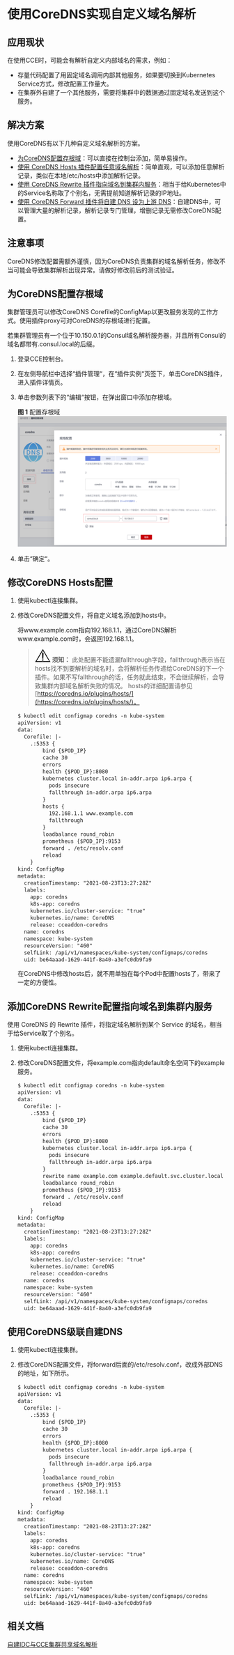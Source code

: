 # 使用CoreDNS实现自定义域名解析<a name="cce_01_0361"></a>

## 应用现状<a name="section1374833194817"></a>

在使用CCE时，可能会有解析自定义内部域名的需求，例如：

-   存量代码配置了用固定域名调用内部其他服务，如果要切换到Kubernetes Service方式，修改配置工作量大。
-   在集群外自建了一个其他服务，需要将集群中的数据通过固定域名发送到这个服务。

## 解决方案<a name="section1911914574918"></a>

使用CoreDNS有以下几种自定义域名解析的方案。

-   [为CoreDNS配置存根域](#section5202157467)：可以直接在控制台添加，简单易操作。
-   [使用 CoreDNS Hosts 插件配置任意域名解析](#section106211954135311)：简单直观，可以添加任意解析记录，类似在本地/etc/hosts中添加解析记录。
-   [使用 CoreDNS Rewrite 插件指向域名到集群内服务](#section2213823544)：相当于给Kubernetes中的Service名称取了个别名，无需提前知道解析记录的IP地址。
-   [使用 CoreDNS Forward 插件将自建 DNS 设为上游 DNS](#section677819913541)：自建DNS中，可以管理大量的解析记录，解析记录专门管理，增删记录无需修改CoreDNS配置。

## 注意事项<a name="section1817217121625"></a>

CoreDNS修改配置需额外谨慎，因为CoreDNS负责集群的域名解析任务，修改不当可能会导致集群解析出现异常。请做好修改前后的测试验证。

## 为CoreDNS配置存根域<a name="section5202157467"></a>

集群管理员可以修改CoreDNS Corefile的ConfigMap以更改服务发现的工作方式。使用插件proxy可对CoreDNS的存根域进行配置。

若集群管理员有一个位于10.150.0.1的Consul域名解析服务器，并且所有Consul的域名都带有.consul.local的后缀。

1.  登录CCE控制台。
2.  在左侧导航栏中选择“插件管理“，在“插件实例“页签下，单击CoreDNS插件，进入插件详情页。
3.  单击参数列表下的“编辑“按钮，在弹出窗口中添加存根域。

    **图 1**  配置存根域<a name="fig118492813367"></a>  
    ![](figures/配置存根域.png "配置存根域")

4.  单击“确定“。

## 修改CoreDNS Hosts配置<a name="section106211954135311"></a>

1.  使用kubectl连接集群。
2.  修改CoreDNS配置文件，将自定义域名添加到hosts中。

    将www.example.com指向192.168.1.1，通过CoreDNS解析www.example.com时，会返回192.168.1.1。

    >![](public_sys-resources/icon-notice.gif) **须知：** 
    >此处配置不能遗漏fallthrough字段，fallthrough表示当在hosts找不到要解析的域名时，会将解析任务传递给CoreDNS的下一个插件。如果不写fallthrough的话，任务就此结束，不会继续解析，会导致集群内部域名解析失败的情况。
    >hosts的详细配置请参见[https://coredns.io/plugins/hosts/](https://coredns.io/plugins/hosts/)。

    ```
    $ kubectl edit configmap coredns -n kube-system
    apiVersion: v1
    data:
      Corefile: |-
        .:5353 {
            bind {$POD_IP}
            cache 30
            errors
            health {$POD_IP}:8080
            kubernetes cluster.local in-addr.arpa ip6.arpa {
              pods insecure
              fallthrough in-addr.arpa ip6.arpa
            }
            hosts {
              192.168.1.1 www.example.com
              fallthrough
            }
            loadbalance round_robin
            prometheus {$POD_IP}:9153
            forward . /etc/resolv.conf
            reload
        }
    kind: ConfigMap
    metadata:
      creationTimestamp: "2021-08-23T13:27:28Z"
      labels:
        app: coredns
        k8s-app: coredns
        kubernetes.io/cluster-service: "true"
        kubernetes.io/name: CoreDNS
        release: cceaddon-coredns
      name: coredns
      namespace: kube-system
      resourceVersion: "460"
      selfLink: /api/v1/namespaces/kube-system/configmaps/coredns
      uid: be64aaad-1629-441f-8a40-a3efc0db9fa9
    ```

    在CoreDNS中修改hosts后，就不用单独在每个Pod中配置hosts了，带来了一定的方便性。


## 添加CoreDNS Rewrite配置指向域名到集群内服务<a name="section2213823544"></a>

使用 CoreDNS 的 Rewrite 插件，将指定域名解析到某个 Service 的域名，相当于给Service取了个别名。

1.  使用kubectl连接集群。
2.  修改CoreDNS配置文件，将example.com指向default命名空间下的example服务。

    ```
    $ kubectl edit configmap coredns -n kube-system
    apiVersion: v1
    data:
      Corefile: |-
        .:5353 {
            bind {$POD_IP}
            cache 30
            errors
            health {$POD_IP}:8080
            kubernetes cluster.local in-addr.arpa ip6.arpa {
              pods insecure
              fallthrough in-addr.arpa ip6.arpa
            }
            rewrite name example.com example.default.svc.cluster.local
            loadbalance round_robin
            prometheus {$POD_IP}:9153
            forward . /etc/resolv.conf
            reload
        }
    kind: ConfigMap
    metadata:
      creationTimestamp: "2021-08-23T13:27:28Z"
      labels:
        app: coredns
        k8s-app: coredns
        kubernetes.io/cluster-service: "true"
        kubernetes.io/name: CoreDNS
        release: cceaddon-coredns
      name: coredns
      namespace: kube-system
      resourceVersion: "460"
      selfLink: /api/v1/namespaces/kube-system/configmaps/coredns
      uid: be64aaad-1629-441f-8a40-a3efc0db9fa9
    ```


## 使用CoreDNS级联自建DNS<a name="section677819913541"></a>

1.  使用kubectl连接集群。
2.  修改CoreDNS配置文件，将forward后面的/etc/resolv.conf，改成外部DNS的地址，如下所示。

    ```
    $ kubectl edit configmap coredns -n kube-system
    apiVersion: v1
    data:
      Corefile: |-
        .:5353 {
            bind {$POD_IP}
            cache 30
            errors
            health {$POD_IP}:8080
            kubernetes cluster.local in-addr.arpa ip6.arpa {
              pods insecure
              fallthrough in-addr.arpa ip6.arpa
            }
            loadbalance round_robin
            prometheus {$POD_IP}:9153
            forward . 192.168.1.1
            reload
        }
    kind: ConfigMap
    metadata:
      creationTimestamp: "2021-08-23T13:27:28Z"
      labels:
        app: coredns
        k8s-app: coredns
        kubernetes.io/cluster-service: "true"
        kubernetes.io/name: CoreDNS
        release: cceaddon-coredns
      name: coredns
      namespace: kube-system
      resourceVersion: "460"
      selfLink: /api/v1/namespaces/kube-system/configmaps/coredns
      uid: be64aaad-1629-441f-8a40-a3efc0db9fa9
    ```


## 相关文档<a name="section1382343322314"></a>

[自建IDC与CCE集群共享域名解析](https://support.huaweicloud.com/bestpractice-cce/cce_bestpractice_00276.html)

